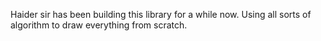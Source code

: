 Haider sir has been building this library for a while now.
Using all sorts of algorithm to draw everything from scratch.

